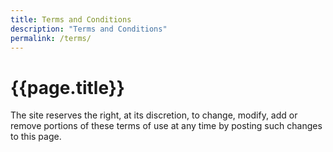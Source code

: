 ```yaml
---
title: Terms and Conditions
description: "Terms and Conditions"
permalink: /terms/
---
```


<!-- Main Section -->
<div class="container">
  <div class="row w-100">
    <div class="col-md-8  text-start pb-md-5 px-md-5">    
      <h1 class="fw-bold display-4 main-h1 pb-3 pb-md-4 px-2">{{page.title}}</h1>
      The site reserves the right, at its discretion, to change, modify, add or remove portions of these terms of use at any time by posting such changes to this page.
    </div>
  </div>
</div>